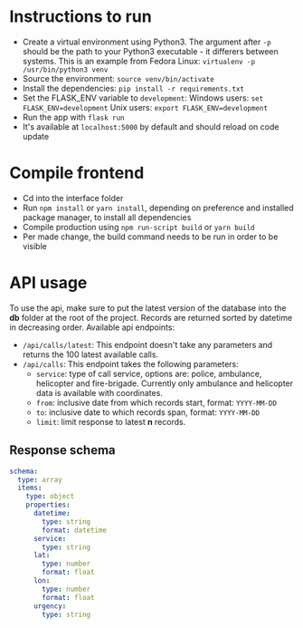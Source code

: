 # Instructions to run
 - Create a virtual environment using Python3. The argument after `-p` should be the path to your Python3 executable - it differers between systems. This is an example from Fedora Linux: `virtualenv -p /usr/bin/python3 venv`
 - Source the environment: `source venv/bin/activate`
 - Install the dependencies: `pip install -r requirements.txt`
 - Set the FLASK_ENV variable to `development`:
   Windows users: `set FLASK_ENV=development`
   Unix users: `export FLASK_ENV=development`
 - Run the app with `flask run`
 - It's available at `localhost:5000` by default and should reload on code update

 # Compile frontend
 - Cd into the interface folder
 - Run `npm install` or `yarn install`, depending on preference and installed package manager, to install all dependencies
 - Compile production using `npm run-script build` or `yarn build`
 - Per made change, the build command needs to be run in order to be visible

# API usage
To use the api, make sure to put the latest version of the database into the **db** 
folder at the root of the project. Records are returned sorted by datetime in
decreasing order. Available api endpoints:

* `/api/calls/latest`:
  This endpoint doesn't take any parameters and returns the 100 latest available calls.
* `/api/calls`:
  This endpoint takes the following parameters:
  * `service`: type of call service, options are: police, ambulance, helicopter
      and fire-brigade. Currently only ambulance and helicopter data is
      available with coordinates.
  * `from`: inclusive date from which records start, format: `YYYY-MM-DD`
  * `to`: inclusive date to which records span, format: `YYYY-MM-DD`
  * `limit`: limit response to latest **n** records.

## Response schema
```yaml
schema:
  type: array
  items:
    type: object
    properties:
      datetime:
        type: string
        format: datetime
      service:
        type: string
      lat:
        type: number
        format: float
      lon:
        type: number
        format: float
      urgency:
        type: string
```
